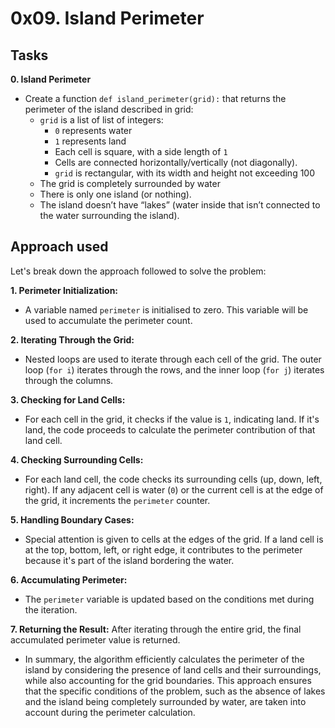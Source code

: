 # 0x09. Island Perimeter

## Tasks
**0. Island Perimeter**
- Create a function `def island_perimeter(grid):` that returns the perimeter of the island described in grid:
  - `grid` is a list of list of integers:
    - `0` represents water
    - `1` represents land
    - Each cell is square, with a side length of `1`
    - Cells are connected horizontally/vertically (not diagonally).
    - `grid` is rectangular, with its width and height not exceeding 100
  - The grid is completely surrounded by water
  - There is only one island (or nothing).
  - The island doesn’t have “lakes” (water inside that isn’t connected to the water surrounding the island).

## Approach used

Let's break down the approach followed to solve the problem:

**1. Perimeter Initialization:**
  - A variable named `perimeter` is initialised to zero. This variable will be used to accumulate the perimeter count.

**2. Iterating Through the Grid:**
  - Nested loops are used to iterate through each cell of the grid. The outer loop (`for i`) iterates through the rows, and the inner loop (`for j`) iterates through the columns.

**3. Checking for Land Cells:**
  - For each cell in the grid, it checks if the value is `1`, indicating land. If it's land, the code proceeds to calculate the perimeter contribution of that land cell.

**4. Checking Surrounding Cells:**
  - For each land cell, the code checks its surrounding cells (up, down, left, right).
If any adjacent cell is water (`0`) or the current cell is at the edge of the grid, it increments the `perimeter` counter.

**5. Handling Boundary Cases:**
  - Special attention is given to cells at the edges of the grid. If a land cell is at the top, bottom, left, or right edge, it contributes to the perimeter because it's part of the island bordering the water.

**6. Accumulating Perimeter:**
  - The `perimeter` variable is updated based on the conditions met during the iteration.

**7. Returning the Result:**
After iterating through the entire grid, the final accumulated perimeter value is returned.

- In summary, the algorithm efficiently calculates the perimeter of the island by considering the presence of land cells and their surroundings, while also accounting for the grid boundaries. This approach ensures that the specific conditions of the problem, such as the absence of lakes and the island being completely surrounded by water, are taken into account during the perimeter calculation.
